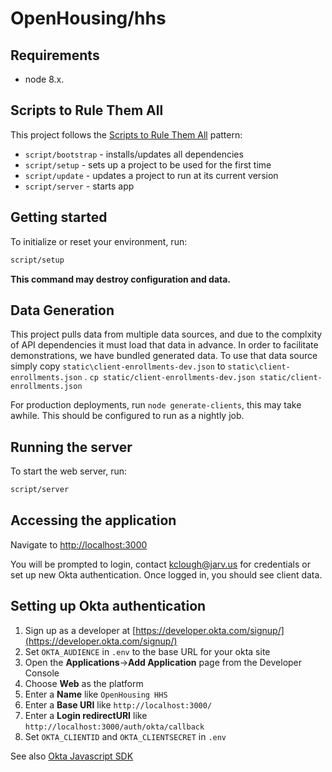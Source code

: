# OpenHousing/hhs

## Requirements

- node 8.x.

## Scripts to Rule Them All

This project follows the [Scripts to Rule Them All](https://githubengineering.com/scripts-to-rule-them-all/) pattern:

- `script/bootstrap` - installs/updates all dependencies
- `script/setup` - sets up a project to be used for the first time
- `script/update` - updates a project to run at its current version
- `script/server` - starts app

## Getting started

To initialize or reset your environment, run:

```bash
script/setup
````

**This command may destroy configuration and data.**

## Data Generation

This project pulls data from multiple data sources, and due to the complxity of API dependencies it must load that data in advance. In order to facilitate demonstrations, we have bundled generated data. To use that data source simply copy `static\client-enrollments-dev.json` to `static\client-enrollments.json` . ```cp static/client-enrollments-dev.json static/client-enrollments.json```

For production deployments, run `node generate-clients`, this may take awhile. This should be configured to run as a nightly job.

## Running the server

To start the web server, run:

```bash
script/server
```

## Accessing the application

Navigate to [http://localhost:3000](http://localhost:3000)

You will be prompted to login, contact kclough@jarv.us for credentials or set up new Okta authentication. Once logged in, you should see client data.

## Setting up Okta authentication

1. Sign up as a developer at [https://developer.okta.com/signup/](https://developer.okta.com/signup/)
1. Set `OKTA_AUDIENCE` in `.env` to the base URL for your okta site
1. Open the **Applications**→**Add Application** page from the Developer Console
1. Choose **Web** as the platform
1. Enter a **Name** like `OpenHousing HHS`
1. Enter a **Base URI** like `http://localhost:3000/`
1. Enter a **Login redirectURI** like `http://localhost:3000/auth/okta/callback`
1. Set `OKTA_CLIENTID` and `OKTA_CLIENTSECRET` in `.env`

See also [Okta Javascript SDK](https://developer.okta.com/code/javascript/)